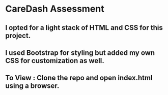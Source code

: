 # CareDash Assessment

## I opted for a light stack of HTML and CSS for this project.
## I used Bootstrap for styling but added my own CSS for customization as well.
## To View : Clone the repo and open index.html using a browser.